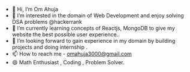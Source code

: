 - 👋 Hi, I’m Om Ahuja 
- 👀 I’m interested in the domain of Web Development and enjoy solving DSA problems @hackerrank
- 🌱 I’m currently learning concepts of Reactjs, MongoDB to give my website the best possible user experience..
- 💞️ I’m looking forward to gain experience in my domain by building projects and doing internship .
- 📫 How to reach me - omahuja3000@gmail.com
- 😄 Math Enthusiast , Coding , Problem Solver.
<!---
Maucon45/Maucon45 is a ✨ special ✨ repository because its `README.md` (this file) appears on your GitHub profile.
You can click the Preview link to take a look at your changes.
--->
